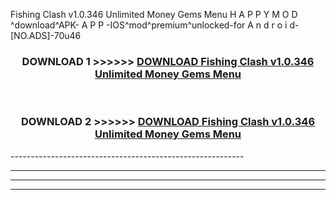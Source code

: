  Fishing Clash v1.0.346 Unlimited Money Gems Menu  H A P P Y M O D ^download^APK- A P P -IOS^mod^premium^unlocked-for A n d r o i d-[NO.ADS]-70u46



<div align="center">

<h3>DOWNLOAD 1 >>>>>> <a href="https://en-mod.web.app/?en= Fishing Clash v1.0.346 Unlimited Money Gems Menu ">DOWNLOAD Fishing Clash v1.0.346 Unlimited Money Gems Menu  </a></h3><br>

<h3>DOWNLOAD 2 >>>>>> <a href="https://en-mod.web.app/?en= Fishing Clash v1.0.346 Unlimited Money Gems Menu ">DOWNLOAD Fishing Clash v1.0.346 Unlimited Money Gems Menu  </a></h3>

</div>
----------------------------------------------------------

----------------------------------------------------------

----------------------------------------------------------

----------------------------------------------------------



